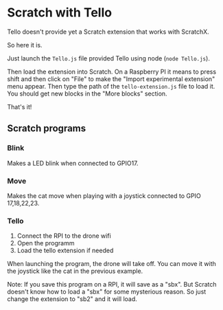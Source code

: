 # Scratch with Tello

Tello doesn't provide yet a Scratch extension that works with ScratchX.

So here it is.

Just launch the `Tello.js` file provided Tello using node (`node Tello.js`).

Then load the extension into Scratch. On a Raspberry PI it means to press shift and then click on
"File" to make the "Import experimental extension" menu appear. Then type the path of the `tello-extension.js`
file to load it. You should get new blocks in the "More blocks" section.

That's it!

## Scratch programs

### Blink

Makes a LED blink when connected to GPIO17.

### Move

Makes the cat move when playing with a joystick connected to GPIO 17,18,22,23.

### Tello

1. Connect the RPI to the drone wifi
2. Open the programm
3. Load the tello extension if needed

When launching the program, the drone will take off.
You can move it with the joystick like the cat in the previous example.

Note: If you save this program on a RPI, it will save as a "sbx".
But Scratch doesn't know how to load a "sbx" for some mysterious reason.
So just change the extension to "sb2" and it will load.


